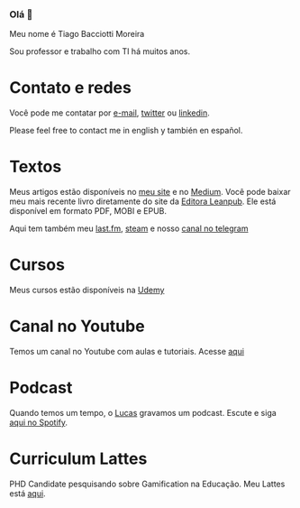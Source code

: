 ### Olá 👋

Meu nome é Tiago Bacciotti Moreira

Sou professor e trabalho com TI há muitos anos. 

# Contato e redes
Você pode me contatar por [e-mail](baciotti@gmail.com), [twitter](https://twitter.com/TiagoBacciotti) ou [linkedin](https://www.linkedin.com/in/bacciotti/).

Please feel free to contact me in english  y también en español.


# Textos
Meus artigos estão disponíveis no [meu site](https://www.baciotti.com) e no [Medium](https://medium.com/@tiagobaciotti).
Você pode baixar meu mais recente livro diretamente do site da [Editora Leanpub](http://leanpub.com/consistencia/c/GRATIS). Ele está disponível em formato PDF, MOBI e EPUB.


Aqui tem também meu [last.fm](http://www.lastfm.com/user/baciotti), [steam](http://steamcommunity.com/id/baciotti) e nosso [canal no telegram](https://t.me/baciotti)


# Cursos
Meus cursos estão disponíveis na [Udemy](https://www.udemy.com/user/tiagobaciottimoreira)


# Canal no Youtube
Temos um canal no Youtube com aulas e tutoriais. Acesse [aqui](https://www.youtube.com/c/TiagoBacciottiMoreira)


# Podcast
Quando temos um tempo, o [Lucas](https://www.github.com/bacciotti) gravamos um podcast. Escute e siga [aqui no Spotify](https://open.spotify.com/show/6smxOXyNz65trz7SECJHIt).


# Curriculum Lattes
PHD Candidate pesquisando sobre Gamification na Educação. Meu Lattes está [aqui](http://lattes.cnpq.br/4325667311288875).



<!--
**baciotti/baciotti** is a ✨ _special_ ✨ repository because its `README.md` (this file) appears on your GitHub profile.

Here are some ideas to get you started:

- 🔭 I’m currently working on ...
- 🌱 I’m currently learning ...
- 👯 I’m looking to collaborate on ...
- 🤔 I’m looking for help with ...
- 💬 Ask me about ...
- 📫 How to reach me: ...
- 😄 Pronouns: ...
- ⚡ Fun fact: ...
-->
